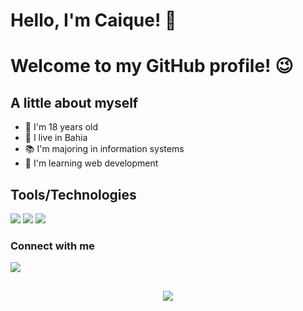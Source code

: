 # Hello, I'm Caique! 👋
# Welcome to my GitHub profile! 😉



## A little about myself
- 💪 I'm 18 years old
- 📌 I live in Bahia
- 📚 I'm majoring in information systems
- 🌱 I'm learning web development

## Tools/Technologies
 <img src="https://img.shields.io/badge/HTML5-E34F26?style=for-the-badge&logo=html5&logoColor=white">
 <img src="https://img.shields.io/badge/CSS3-1572B6?style=for-the-badge&logo=css3&logoColor=white">
 <img src="https://img.shields.io/badge/JavaScript-323330?style=for-the-badge&logo=javascript&logoColor=F7DF1E">


### Connect with me
<div>
  <a href="https://www.linkedin.com/in/caiquedebrito" target="_blank">
    <img src="https://img.shields.io/badge/LinkedIn-0077B5?style=for-the-badge&logo=linkedin&logoColor=white" >
  </a>
</div>
 
 ##
 <div align="center">
 <img src="https://user-images.githubusercontent.com/88737351/158686243-1ab3fa90-0af0-4718-81f0-9029d0c3f0d3.gif"/>
 </div>





